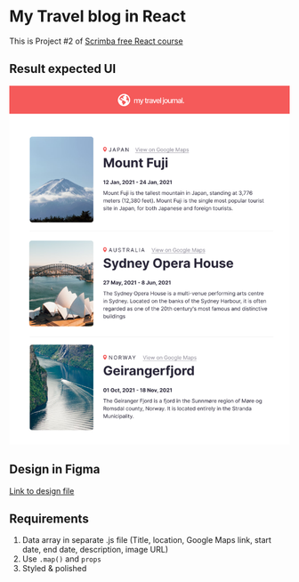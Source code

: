 # My Travel blog in React

This is Project #2 of [Scrimba free React course](https://scrimba.com/learn/learnreact)

## Result expected UI

   ![Project Screenshot](project-screenshot.png)

## Design in Figma

[Link to design file](https://www.figma.com/file/QG4cOExkdbIbhSfWJhs2gs/Travel-Journal?node-id=0%3A1)

## Requirements

1. Data array in separate .js file (Title, location, Google Maps link, start date, end date, description, image URL)
2. Use `.map()` and `props`
3. Styled & polished

